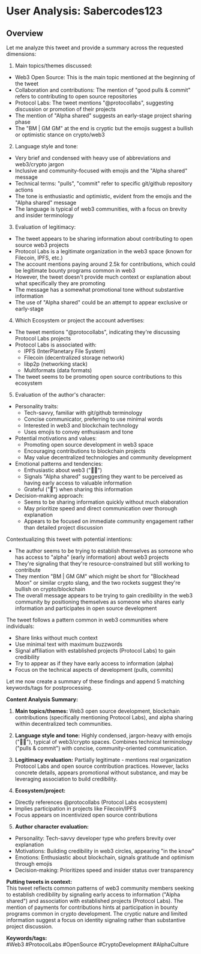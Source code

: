 # User Analysis: Sabercodes123

## Overview

<think>
Let me analyze this tweet and provide a summary across the requested dimensions:

1. Main topics/themes discussed:
- Web3 Open Source: This is the main topic mentioned at the beginning of the tweet
- Collaboration and contributions: The mention of "good pulls & commit" refers to contributing to open source repositories
- Protocol Labs: The tweet mentions "@protocollabs", suggesting discussion or promotion of their projects
- The mention of "Alpha shared" suggests an early-stage project sharing phase
- The "BM | GM GM" at the end is cryptic but the emojis suggest a bullish or optimistic stance on crypto/web3

2. Language style and tone:
- Very brief and condensed with heavy use of abbreviations and web3/crypto jargon
- Inclusive and community-focused with emojis and the "Alpha shared" message
- Technical terms: "pulls", "commit" refer to specific git/github repository actions
- The tone is enthusiastic and optimistic, evident from the emojis and the "Alpha shared" message
- The language is typical of web3 communities, with a focus on brevity and insider terminology

3. Evaluation of legitimacy:
- The tweet appears to be sharing information about contributing to open source web3 projects
- Protocol Labs is a legitimate organization in the web3 space (known for Filecoin, IPFS, etc.)
- The account mentions paying around 2.5k for contributions, which could be legitimate bounty programs common in web3
- However, the tweet doesn't provide much context or explanation about what specifically they are promoting
- The message has a somewhat promotional tone without substantive information
- The use of "Alpha shared" could be an attempt to appear exclusive or early-stage

4. Which Ecosystem or project the account advertises:
- The tweet mentions "@protocollabs", indicating they're discussing Protocol Labs projects
- Protocol Labs is associated with:
  - IPFS (InterPlanetary File System)
  - Filecoin (decentralized storage network)
  - libp2p (networking stack)
  - Multiformats (data formats)
- The tweet seems to be promoting open source contributions to this ecosystem

5. Evaluation of the author's character:
- Personality traits: 
  - Tech-savvy, familiar with git/github terminology
  - Concise communicator, preferring to use minimal words
  - Interested in web3 and blockchain technology
  - Uses emojis to convey enthusiasm and tone
- Potential motivations and values:
  - Promoting open source development in web3 space
  - Encouraging contributions to blockchain projects
  - May value decentralized technologies and community development
- Emotional patterns and tendencies:
  - Enthusiastic about web3 ("🚀🚀")
  - Signals "Alpha shared" suggesting they want to be perceived as having early access to valuable information
  - Grateful ("🫡") when sharing this information
- Decision-making approach:
  - Seems to be sharing information quickly without much elaboration
  - May prioritize speed and direct communication over thorough explanation
  - Appears to be focused on immediate community engagement rather than detailed project discussion

Contextualizing this tweet with potential intentions:
- The author seems to be trying to establish themselves as someone who has access to "alpha" (early information) about web3 projects
- They're signaling that they're resource-constrained but still working to contribute
- They mention "BM | GM GM" which might be short for "Blockhead Moon" or similar crypto slang, and the two rockets suggest they're bullish on crypto/blockchain
- The overall message appears to be trying to gain credibility in the web3 community by positioning themselves as someone who shares early information and participates in open source development

The tweet follows a pattern common in web3 communities where individuals:
- Share links without much context
- Use minimal text with maximum buzzwords
- Signal affiliation with established projects (Protocol Labs) to gain credibility
- Try to appear as if they have early access to information (alpha)
- Focus on the technical aspects of development (pulls, commits)

Let me now create a summary of these findings and append 5 matching keywords/tags for postprocessing.
</think>

**Content Analysis Summary:**

1. **Main topics/themes:** Web3 open source development, blockchain contributions (specifically mentioning Protocol Labs), and alpha sharing within decentralized tech communities.

2. **Language style and tone:** Highly condensed, jargon-heavy with emojis ("🫡🚀"), typical of web3/crypto spaces. Combines technical terminology ("pulls & commit") with concise, community-oriented communication.

3. **Legitimacy evaluation:** Partially legitimate - mentions real organization Protocol Labs and open source contribution practices. However, lacks concrete details, appears promotional without substance, and may be leveraging association to build credibility.

4. **Ecosystem/project:** 
- Directly references @protocollabs (Protocol Labs ecosystem)
- Implies participation in projects like Filecoin/IPFS
- Focus appears on incentivized open source contributions

5. **Author character evaluation:**
- Personality: Tech-savvy developer type who prefers brevity over explanation
- Motivations: Building credibility in web3 circles, appearing "in the know"
- Emotions: Enthusiastic about blockchain, signals gratitude and optimism through emojis
- Decision-making: Prioritizes speed and insider status over transparency

**Putting tweets in context:**  
This tweet reflects common patterns of web3 community members seeking to establish credibility by signaling early access to information ("Alpha shared") and association with established projects (Protocol Labs). The mention of payments for contributions hints at participation in bounty programs common in crypto development. The cryptic nature and limited information suggest a focus on identity signaling rather than substantive project discussion.

**Keywords/tags:**  
#Web3 #ProtocolLabs #OpenSource #CryptoDevelopment #AlphaCulture